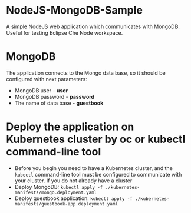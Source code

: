 # NodeJS-MongoDB-Sample
A simple NodeJS web application which communicates with MongoDB. Useful for testing Eclipse Che Node workspace.

# MongoDB
The application connects to the Mongo data base, so it should be configured with next parameters:
- MongoDB user - <b>user</b>
- MongoDB password - <b>password</b>
- The name of data base - <b>guestbook</b>

# Deploy the application on Kubernetes cluster by oc or kubectl command-line tool
- Before you begin you need to have a Kubernetes cluster, and the `kubectl` command-line tool must be configured to communicate with your cluster. If you do not already have a cluster
- Deploy MongoDB:
		`kubectl apply -f ./kubernetes-manifests/mongo.deployment.yaml`
- Deploy guestbook application:
		`kubectl apply -f ./kubernetes-manifests/guestbook-app.deployment.yaml`
